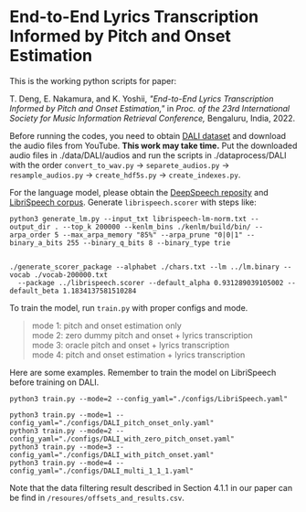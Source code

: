 # End-to-End Lyrics Transcription Informed by Pitch and Onset Estimation

This is the working python scripts for paper:

T. Deng, E. Nakamura, and K. Yoshii, *"End-to-End Lyrics Transcription Informed by Pitch and Onset Estimation,"* in *Proc. of the 23rd International Society for Music Information Retrieval Conference,* Bengaluru, India, 2022.

Before running the codes, you need to obtain [DALI dataset](https://github.com/gabolsgabs/DALI) and download the audio files from YouTube. **This work may take time.**
Put the downloaded audio files in ./data/DALI/audios and run the scripts in ./dataprocess/DALI with the order `convert_to_wav.py` -> `separete_audios.py` -> `resample_audios.py` -> `create_hdf5s.py` -> `create_indexes.py`.

For the language model, please obtain the [DeepSpeech reposity](https://github.com/mozilla/DeepSpeech) and [LibriSpeech corpus](https://www.openslr.org/12).
Generate `librispeech.scorer` with steps like:
```
python3 generate_lm.py --input_txt librispeech-lm-norm.txt --output_dir . --top_k 200000 --kenlm_bins ./kenlm/build/bin/ --arpa_order 5 --max_arpa_memory "85%" --arpa_prune "0|0|1" --binary_a_bits 255 --binary_q_bits 8 --binary_type trie


./generate_scorer_package --alphabet ./chars.txt --lm ../lm.binary --vocab ./vocab-200000.txt 
  --package ../librispeech.scorer --default_alpha 0.931289039105002 --default_beta 1.1834137581510284

```

To train the model, run `train.py` with proper configs and mode.

<blockquote>
mode 1: pitch and onset estimation only<br>
mode 2: zero dummy pitch and onset + lyrics transcription<br>
mode 3: oracle pitch and onset + lyrics transcription<br>
mode 4: pitch and onset estimation + lyrics transcription
</blockquote>

 Here are some examples. Remember to train the model on LibriSpeech before training on DALI.
```
python3 train.py --mode=2 --config_yaml="./configs/LibriSpeech.yaml"

python3 train.py --mode=1 --config_yaml="./configs/DALI_pitch_onset_only.yaml"
python3 train.py --mode=2 --config_yaml="./configs/DALI_with_zero_pitch_onset.yaml"
python3 train.py --mode=3 --config_yaml="./configs/DALI_with_pitch_onset.yaml"
python3 train.py --mode=4 --config_yaml="./configs/DALI_multi_1_1_1.yaml"
```

Note that the data filtering result described in Section 4.1.1 in our paper can be find in `/resoures/offsets_and_results.csv`.
